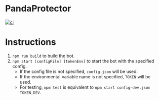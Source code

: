# PandaProtector
[![ci](https://github.com/RSA-Bots/PandaProtector/actions/workflows/ci.yml/badge.svg)](https://github.com/RSA-Bots/PandaProtector/actions/workflows/ci.yml)

# Instructions
1. `npm run build` to build the bot.
2. `npm start [configFile] [tokenEnv]` to start the bot with the specified config.
	- If the config file is not specified, `config.json` will be used.
	- If the environmental variable name is not specified, `TOKEN` will be used.
	- For testing, `npm test` is equivalent to `npm start config-dev.json TOKEN_DEV`.
